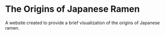 # The Origins of Japanese Ramen
A website created to provide a brief visualization of the origins of Japanese ramen.